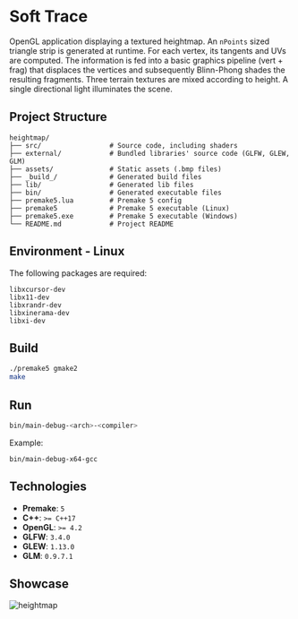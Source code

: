 # Soft Trace

OpenGL application displaying a textured heightmap.
An `nPoints` sized triangle strip is generated at runtime. For each vertex, its tangents and UVs are computed. 
The information is fed into a basic graphics pipeline (vert + frag) that displaces the vertices 
and subsequently Blinn-Phong shades the resulting fragments. Three terrain textures are mixed according to height.
A single directional light illuminates the scene.

## Project Structure

```plaintext
heightmap/
├── src/                 # Source code, including shaders
├── external/            # Bundled libraries' source code (GLFW, GLEW, GLM)
├── assets/              # Static assets (.bmp files)
├── _build_/             # Generated build files
├── lib/                 # Generated lib files
├── bin/                 # Generated executable files
├── premake5.lua         # Premake 5 config
├── premake5             # Premake 5 executable (Linux)
├── premake5.exe         # Premake 5 executable (Windows)
└── README.md            # Project README
```

## Environment - Linux

The following packages are required:

```
libxcursor-dev
libx11-dev
libxrandr-dev
libxinerama-dev
libxi-dev
```

## Build

```bash
./premake5 gmake2
make
```

## Run

```bash
bin/main-debug-<arch>-<compiler>
```

Example:

```shell
bin/main-debug-x64-gcc
```

## Technologies

* **Premake**: `5`
* **C++**: `>= C++17`
* **OpenGL**: `>= 4.2`
* **GLFW**: `3.4.0`
* **GLEW**: `1.13.0`
* **GLM**: `0.9.7.1`

## Showcase

![heightmap](https://github.com/user-attachments/assets/893ab962-5d3c-440b-b562-1c01093ce4b6)
